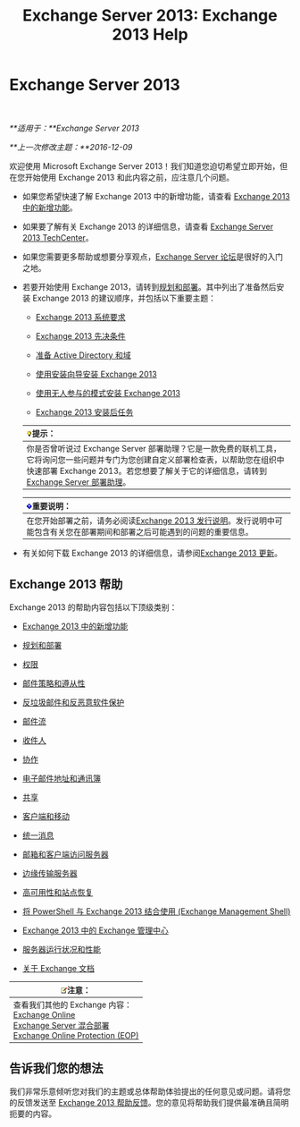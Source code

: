﻿---
title: 'Exchange Server 2013: Exchange 2013 Help'
TOCTitle: '@NoTitle'
ms:assetid: cb24ddb7-0659-4d9d-9057-52843f861ba8
ms:mtpsurl: https://technet.microsoft.com/zh-cn/library/Bb124558(v=EXCHG.150)
ms:contentKeyID: 50491698
ms.date: 01/11/2018
mtps_version: v=EXCHG.150
ms.translationtype: HT
---

# Exchange Server 2013

 

_**适用于：**Exchange Server 2013_

_**上一次修改主题：**2016-12-09_

欢迎使用 Microsoft Exchange Server 2013！我们知道您迫切希望立即开始，但在您开始使用 Exchange 2013 和此内容之前，应注意几个问题。

  - 如果您希望快速了解 Exchange 2013 中的新增功能，请查看 [Exchange 2013 中的新增功能](what-s-new-in-exchange-2013-exchange-2013-help.md)。

  - 如果要了解有关 Exchange 2013 的详细信息，请查看 [Exchange Server 2013 TechCenter](https://go.microsoft.com/fwlink/?linkid=266622)。

  - 如果您需要更多帮助或想要分享观点，[Exchange Server 论坛](https://go.microsoft.com/fwlink/p/?linkid=60612)是很好的入门之地。

  - 若要开始使用 Exchange 2013，请转到[规划和部署](planning-and-deployment-for-exchange-2013-installation-instructions.md)。其中列出了准备然后安装 Exchange 2013 的建议顺序，并包括以下重要主题：
    
      - [Exchange 2013 系统要求](exchange-2013-system-requirements-exchange-2013-help.md)
    
      - [Exchange 2013 先决条件](exchange-2013-prerequisites-exchange-2013-help.md)
    
      - [准备 Active Directory 和域](prepare-active-directory-and-domains-exchange-2013-help.md)
    
      - [使用安装向导安装 Exchange 2013](install-exchange-2013-using-the-setup-wizard-exchange-2013-help.md)
    
      - [使用无人参与的模式安装 Exchange 2013](install-exchange-2013-using-unattended-mode-exchange-2013-help.md)
    
      - [Exchange 2013 安装后任务](exchange-2013-post-installation-tasks-exchange-2013-help.md)
    
    <table>
    <thead>
    <tr class="header">
    <th><img src="images/Bb124558.tip(EXCHG.150).gif" title="提示" alt="提示" />提示：</th>
    </tr>
    </thead>
    <tbody>
    <tr class="odd">
    <td>你是否曾听说过 Exchange Server 部署助理？它是一款免费的联机工具，它将询问您一些问题并专门为您创建自定义部署检查表，以帮助您在组织中快速部署 Exchange 2013。若您想要了解关于它的详细信息，请转到 <a href="exchange-server-deployment-assistant-exchange-2013-help.md">Exchange Server 部署助理</a>。</td>
    </tr>
    </tbody>
    </table>
    
    <table>
    <thead>
    <tr class="header">
    <th><img src="images/Bb124558.important(EXCHG.150).gif" title="重要说明" alt="重要说明" />重要说明：</th>
    </tr>
    </thead>
    <tbody>
    <tr class="odd">
    <td>在您开始部署之前，请务必阅读<a href="release-notes-for-exchange-2013-exchange-2013-help.md">Exchange 2013 发行说明</a>。发行说明中可能包含有关您在部署期间和部署之后可能遇到的问题的重要信息。</td>
    </tr>
    </tbody>
    </table>


  - 有关如何下载 Exchange 2013 的详细信息，请参阅[Exchange 2013 更新](updates-for-exchange-2013-exchange-2013-help.md)。

## Exchange 2013 帮助

Exchange 2013 的帮助内容包括以下顶级类别：

  - [Exchange 2013 中的新增功能](what-s-new-in-exchange-2013-exchange-2013-help.md)

  - [规划和部署](planning-and-deployment-for-exchange-2013-installation-instructions.md)

  - [权限](permissions-exchange-2013-help.md)

  - [邮件策略和遵从性](messaging-policy-and-compliance-exchange-2013-help.md)

  - [反垃圾邮件和反恶意软件保护](anti-spam-and-anti-malware-protection-exchange-2013-help.md)

  - [邮件流](mail-flow-exchange-2013-help.md)

  - [收件人](recipients-exchange-2013-help.md)

  - [协作](collaboration-exchange-2013-help.md)

  - [电子邮件地址和通讯簿](email-addresses-and-address-books-exchange-2013-help.md)

  - [共享](sharing-exchange-2013-help.md)

  - [客户端和移动](clients-and-mobile-exchange-2013-help.md)

  - [统一消息](unified-messaging-exchange-2013-help.md)

  - [邮箱和客户端访问服务器](mailbox-and-client-access-servers-exchange-2013-help.md)

  - [边缘传输服务器](edge-transport-servers-exchange-2013-help.md)

  - [高可用性和站点恢复](high-availability-and-site-resilience-exchange-2013-help.md)

  - [将 PowerShell 与 Exchange 2013 结合使用 (Exchange Management Shell)](https://technet.microsoft.com/zh-cn/library/bb123778\(v=exchg.150\))

  - [Exchange 2013 中的 Exchange 管理中心](exchange-admin-center-in-exchange-2013-exchange-2013-help.md)

  - [服务器运行状况和性能](server-health-and-performance-exchange-2013-help.md)

  - [关于 Exchange 文档](about-exchange-documentation-exchange-2013-help.md)

<table>
<thead>
<tr class="header">
<th><img src="images/Bb124558.note(EXCHG.150).gif" title="注意" alt="注意" />注意：</th>
</tr>
</thead>
<tbody>
<tr class="odd">
<td>查看我们其他的 Exchange 内容：<br />
<a href="https://technet.microsoft.com/zh-cn/library/jj200580(v=exchg.150)">Exchange Online</a><br />
<a href="https://technet.microsoft.com/zh-cn/library/jj200581(v=exchg.150)">Exchange Server 混合部署</a><br />
<a href="https://technet.microsoft.com/zh-cn/library/jj723137(v=exchg.150)">Exchange Online Protection (EOP)</a></td>
</tr>
</tbody>
</table>


## 告诉我们您的想法

我们非常乐意倾听您对我们的主题或总体帮助体验提出的任何意见或问题。请将您的反馈发送至 [Exchange 2013 帮助反馈](mailto:ex2013helpfeedback@microsoft.com)。您的意见将帮助我们提供最准确且简明扼要的内容。

